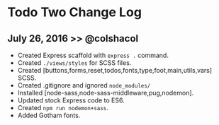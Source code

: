 # Todo Two Change Log


## July 26, 2016 >> @colshacol
- Created Express scaffold with `express .` command.
- Created `./views/styles` for SCSS files.
- Created [buttons,forms,reset,todos,fonts,type,foot,main,utils,vars] SCSS.
- Created .gitignore and ignored `node_modules/`
- Installed [node-sass,node-sass-middleware,pug,nodemon].
- Updated stock Express code to ES6.
- Created `npm run nodemon+sass`.
- Added Gotham fonts.
